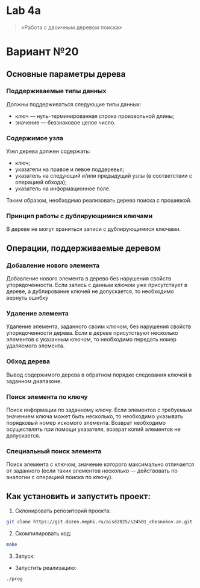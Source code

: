 # Lab 4a

> «Работа с двоичным деревом поиска»

# Вариант №20
## Основные параметры дерева
### Поддерживаемые типы данных

Должны поддерживаться следующие типы данных:

+ ключ — нуль-терминированная строка произвольной длины;
+ значение — беззнаковое целое число.

### Содержимое узла

Узел дерева должен содержать:

+ ключ;
+ указатели на правое и левое поддеревья;
+ указатель на следующий и/или предыдущий узлы (в соответствии с операцией обхода);
+ указатель на информационное поле.

Таким образом, необходимо реализовать дерево поиска с прошивкой.

### Принцип работы с дублирующимися ключами

В дереве не могут храниться записи с дублирующимися ключами.

## Операции, поддерживаемые деревом

### Добавление нового элемента

Добавление нового элемента в дерево без нарушения свойств упорядоченности. Если запись с данным ключом уже присутствует в дереве, а дублирование ключей не допускается, то необходимо вернуть ошибку

### Удаление элемента

Удаление элемента, заданного своим ключом, без нарушения свойств упорядоченности дерева. Если в дереве присутствуют несколько элементов с указанным ключом, то необходимо передать номер удаляемого элемента.

### Обход дерева

Вывод содержимого дерева в обратном порядке следования ключей в заданном диапазоне.

### Поиск элемента по ключу

Поиск информации по заданному ключу. Если элементов с требуемым значением ключа может быть несколько, то необходимо указывать порядковый номер искомого элемента. Возврат необходимо осуществлять при помощи указателя, возврат копий элементов не допускается.

### Специальный поиск элемента

Поиск элемента с ключом, значение которого максимально отличается от заданного (если таких
элементов несколько — действовать по аналогии с операцией поиска по ключу).

## Как установить и запустить проект:
1. Склонировать репозиторий проекта:
```bash
git clone https://git.dozen.mephi.ru/aisd2025/s24501_chesnokov.an.git
```
2. Скомпилировать код:
```bash
make
```

3. Запуск:
- Запустить реализацию:
```bash
./prog
```

